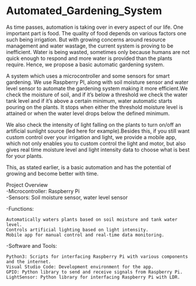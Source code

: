 # Automated_Gardening_System

As time passes, automation is taking over in every aspect of our life. One important part is food. The quality of food depends on various factors one such being irrigation.
But with growing concerns around resource management and water wastage, the current system is proving to be inefficient. Water is being wasted, sometimes only because humans are not quick enough to respond and more water is provided than the plants require. Hence, we propose a basic automatic gardening system.

A system which uses a microcontroller and some sensors for smart gardening. We use Raspberry PI, along with soil moisture sensor and water level sensor to automate the gardening system making it more efficient.We check the moisture of soil, and if it’s below a threshold we check the water tank level and if it’s above a certain minimum, water automatic starts pouring on the plants. It stops when either the threshold moisture level is attained or when the water level drops below the defined minimum.

We also check the intensity of light falling on the plants to turn on/off an artificial sunlight source (led here for example).Besides this, if you still want custom control over your irrigation and light, we provide a mobile app, which not only enables you to custom control the light and motor, but also gives real time moisture level and light intensity data to choose what is best for your plants.

This, as stated earlier, is a basic automation and has the potential of growing and become better with time.

Project Overview   
  -Microcontroller: Raspberry Pi    
  -Sensors: Soil moisture sensor, water level sensor
  
  -Functions:
  
    Automatically waters plants based on soil moisture and tank water level.
    Controls artificial lighting based on light intensity.
    Mobile app for manual control and real-time data monitoring.
    
  -Software and Tools:
  
    Python3: Scripts for interfacing Raspberry Pi with various components and the internet.
    Visual Studio Code: Development environment for the app.
    GPIO: Python library to send and receive signals from Raspberry Pi.
    LightSensor: Python library for interfacing Raspberry Pi with LDR.
